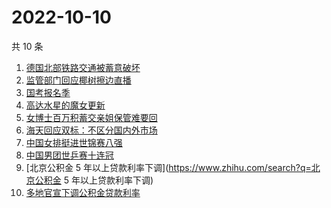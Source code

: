 # 2022-10-10

共 10 条

<!-- BEGIN -->
<!-- 最后更新时间 Mon Oct 10 2022 05:09:02 GMT+0800 (China Standard Time) -->

1. [德国北部铁路交通被蓄意破坏](https://www.zhihu.com/search?q=德国北部铁路交通被蓄意破坏)
1. [监管部门回应椰树擦边直播](https://www.zhihu.com/search?q=监管部门回应椰树擦边直播)
1. [国考报名季](https://www.zhihu.com/search?q=国考报名季)
1. [高达水星的魔女更新](https://www.zhihu.com/search?q=高达水星的魔女更新)
1. [女博士百万积蓄交亲姐保管难要回](https://www.zhihu.com/search?q=女博士百万积蓄交亲姐保管难要回)
1. [海天回应双标：不区分国内外市场](https://www.zhihu.com/search?q=海天回应双标：不区分国内外市场)
1. [中国女排挺进世锦赛八强](https://www.zhihu.com/search?q=中国女排挺进世锦赛八强)
1. [中国男团世乒赛十连冠](https://www.zhihu.com/search?q=中国男团世乒赛十连冠)
1. [北京公积金 5 年以上贷款利率下调](https://www.zhihu.com/search?q=北京公积金 5 年以上贷款利率下调)
1. [多地官宣下调公积金贷款利率](https://www.zhihu.com/search?q=多地官宣下调公积金贷款利率)

<!-- END -->
